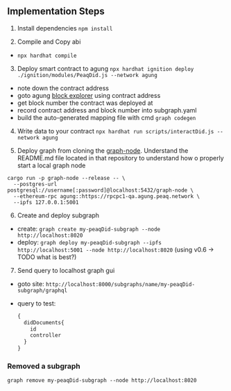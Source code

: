 ## Implementation Steps

1. Install dependencies
`npm install`

2. Compile and Copy abi
- `npx hardhat compile`

3. Deploy smart contract to agung
`npx hardhat ignition deploy ./ignition/modules/PeaqDid.js --network agung`
- note down the contract address
- goto agung [block explorer](https://agung-testnet.subscan.io/) using contract address
- get block number the contract was deployed at
- record contract address and block number into subgraph.yaml
- build the auto-generated mapping file with cmd `graph codegen`

4. Write data to your contract
`npx hardhat run scripts/interactDid.js --network agung`

5. Deploy graph from cloning the [graph-node](https://github.com/graphprotocol/graph-node). Understand the README.md file located in that repository to understand how o properly start a local graph node
```
cargo run -p graph-node --release -- \
  --postgres-url postgresql://username[:password]@localhost:5432/graph-node \
  --ethereum-rpc agung::https://rpcpc1-qa.agung.peaq.network \
  --ipfs 127.0.0.1:5001
```

6. Create and deploy subgraph
- create: `graph create my-peaqDid-subgraph --node http://localhost:8020`
- deploy: `graph deploy my-peaqDid-subgraph --ipfs http://localhost:5001 --node http://localhost:8020` (using v0.6 -> TODO what is best?)

7. Send query to localhost graph gui
- goto site: `http://localhost:8000/subgraphs/name/my-peaqDid-subgraph/graphql`

- query to test:
  ```js
  {
    didDocuments{
      id
      controller
    }
  }
  ```

### Removed a subgraph
`graph remove my-peaqDid-subgraph --node http://localhost:8020`